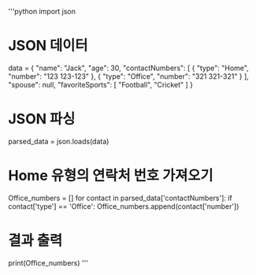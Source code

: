 '''python
import json

# JSON 데이터
data =
{
	"name": "Jack",
	"age": 30,
	"contactNumbers": [
		{
			"type": "Home",
			"number": "123 123-123"
		},
		{
			"type": "Office",
			"number": "321 321-321"
		}
	],
	"spouse": null,
	"favoriteSports": [
		"Football",
		"Cricket"
	]
}


# JSON 파싱
parsed_data = json.loads(data)

# Home 유형의 연락처 번호 가져오기
Office_numbers = []
for contact in parsed_data['contactNumbers']:
    if contact['type'] == 'Office':
        Office_numbers.append(contact['number'])

# 결과 출력
print(Office_numbers)
'''
